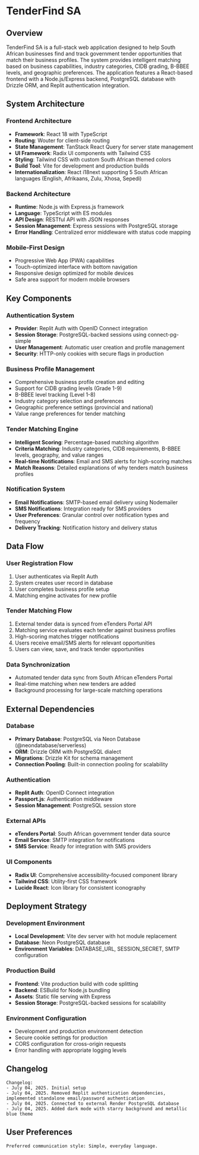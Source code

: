 # TenderFind SA

## Overview

TenderFind SA is a full-stack web application designed to help South African businesses find and track government tender opportunities that match their business profiles. The system provides intelligent matching based on business capabilities, industry categories, CIDB grading, B-BBEE levels, and geographic preferences. The application features a React-based frontend with a Node.js/Express backend, PostgreSQL database with Drizzle ORM, and Replit authentication integration.

## System Architecture

### Frontend Architecture
- **Framework**: React 18 with TypeScript
- **Routing**: Wouter for client-side routing
- **State Management**: TanStack React Query for server state management
- **UI Framework**: Radix UI components with Tailwind CSS
- **Styling**: Tailwind CSS with custom South African themed colors
- **Build Tool**: Vite for development and production builds
- **Internationalization**: React i18next supporting 5 South African languages (English, Afrikaans, Zulu, Xhosa, Sepedi)

### Backend Architecture
- **Runtime**: Node.js with Express.js framework
- **Language**: TypeScript with ES modules
- **API Design**: RESTful API with JSON responses
- **Session Management**: Express sessions with PostgreSQL storage
- **Error Handling**: Centralized error middleware with status code mapping

### Mobile-First Design
- Progressive Web App (PWA) capabilities
- Touch-optimized interface with bottom navigation
- Responsive design optimized for mobile devices
- Safe area support for modern mobile browsers

## Key Components

### Authentication System
- **Provider**: Replit Auth with OpenID Connect integration
- **Session Storage**: PostgreSQL-backed sessions using connect-pg-simple
- **User Management**: Automatic user creation and profile management
- **Security**: HTTP-only cookies with secure flags in production

### Business Profile Management
- Comprehensive business profile creation and editing
- Support for CIDB grading levels (Grade 1-9)
- B-BBEE level tracking (Level 1-8)
- Industry category selection and preferences
- Geographic preference settings (provincial and national)
- Value range preferences for tender matching

### Tender Matching Engine
- **Intelligent Scoring**: Percentage-based matching algorithm
- **Criteria Matching**: Industry categories, CIDB requirements, B-BBEE levels, geography, and value ranges
- **Real-time Notifications**: Email and SMS alerts for high-scoring matches
- **Match Reasons**: Detailed explanations of why tenders match business profiles

### Notification System
- **Email Notifications**: SMTP-based email delivery using Nodemailer
- **SMS Notifications**: Integration ready for SMS providers
- **User Preferences**: Granular control over notification types and frequency
- **Delivery Tracking**: Notification history and delivery status

## Data Flow

### User Registration Flow
1. User authenticates via Replit Auth
2. System creates user record in database
3. User completes business profile setup
4. Matching engine activates for new profile

### Tender Matching Flow
1. External tender data is synced from eTenders Portal API
2. Matching service evaluates each tender against business profiles
3. High-scoring matches trigger notifications
4. Users receive email/SMS alerts for relevant opportunities
5. Users can view, save, and track tender opportunities

### Data Synchronization
- Automated tender data sync from South African eTenders Portal
- Real-time matching when new tenders are added
- Background processing for large-scale matching operations

## External Dependencies

### Database
- **Primary Database**: PostgreSQL via Neon Database (@neondatabase/serverless)
- **ORM**: Drizzle ORM with PostgreSQL dialect
- **Migrations**: Drizzle Kit for schema management
- **Connection Pooling**: Built-in connection pooling for scalability

### Authentication
- **Replit Auth**: OpenID Connect integration
- **Passport.js**: Authentication middleware
- **Session Management**: PostgreSQL session store

### External APIs
- **eTenders Portal**: South African government tender data source
- **Email Service**: SMTP integration for notifications
- **SMS Service**: Ready for integration with SMS providers

### UI Components
- **Radix UI**: Comprehensive accessibility-focused component library
- **Tailwind CSS**: Utility-first CSS framework
- **Lucide React**: Icon library for consistent iconography

## Deployment Strategy

### Development Environment
- **Local Development**: Vite dev server with hot module replacement
- **Database**: Neon PostgreSQL database
- **Environment Variables**: DATABASE_URL, SESSION_SECRET, SMTP configuration

### Production Build
- **Frontend**: Vite production build with code splitting
- **Backend**: ESBuild for Node.js bundling
- **Assets**: Static file serving with Express
- **Session Storage**: PostgreSQL-backed sessions for scalability

### Environment Configuration
- Development and production environment detection
- Secure cookie settings for production
- CORS configuration for cross-origin requests
- Error handling with appropriate logging levels

## Changelog

```
Changelog:
- July 04, 2025. Initial setup
- July 04, 2025. Removed Replit authentication dependencies, implemented standalone email/password authentication
- July 04, 2025. Connected to external Render PostgreSQL database
- July 04, 2025. Added dark mode with starry background and metallic blue theme
```

## User Preferences

```
Preferred communication style: Simple, everyday language.
```